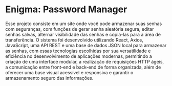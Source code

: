 # Enigma: Password Manager
Esse projeto consiste em um site onde você pode armazenar suas senhas com seguranças, com funções de gerar senha aleatória segura, 
editar senhas salvas, alternar visibilidade das senhas e copia-las para a área de transferência.
O sistema foi desenvolvido utilizando React, Axios, JavaScript, uma API REST e uma base de dados JSON local para armazenar as senhas, 
com essas tecnologias escolhidas por sua versatilidade e eficiência no desenvolvimento de aplicações modernas, 
permitindo a criação de uma interface modular, a realização de requisições HTTP ágeis, a comunicação entre 
front-end e back-end de forma organizada, além de oferecer uma base visual acessível e responsiva e garantir 
o armazenamento seguro das informações.
